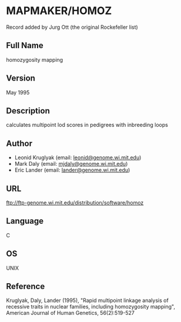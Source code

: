 # MAPMAKER/HOMOZ
Record added by Jurg Ott (the original Rockefeller list)

## Full Name
homozygosity mapping

## Version
May 1995

## Description
calculates multipoint lod scores in pedigrees with inbreeding loops

## Author
* Leonid Kruglyak (email: leonid@genome.wi.mit.edu)
* Mark Daly (email: mjdaly@genome.wi.mit.edu)
* Eric Lander (email: lander@genome.wi.mit.edu)

## URL
ftp://ftp-genome.wi.mit.edu/distribution/software/homoz

## Language
C

## OS
UNIX

## Reference
Kruglyak, Daly, Lander (1995), "Rapid multipoint linkage analysis of recessive traits in nuclear families, including homozygosity mapping", American Journal of Human Genetics, 56(2):519-527